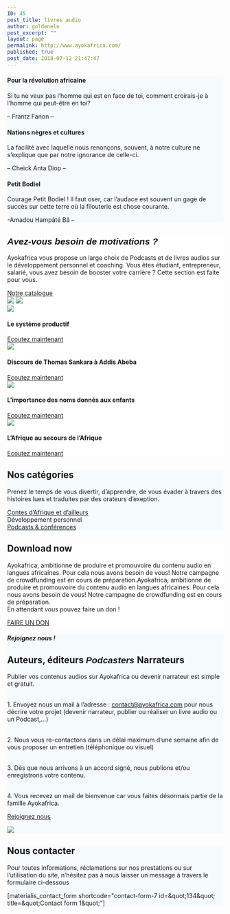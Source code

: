 ```yaml
---
ID: 45
post_title: livres audio
author: goldenelo
post_excerpt: ""
layout: page
permalink: http://www.ayokafrica.com/
published: true
post_date: 2018-07-12 21:47:47
---
```

<div  data-label="Overlappable" data-id="overlappable--1" data-export-id="overlappable-5-materialis" data-category="overlappable" class="overlappable-5-materialis content-section content-section-spacing-large" data-overlap="true" id="overlappable-1" style="background-color: #f5fafd; background-image: none;">
<div  class="gridContainer">
<div  data-type="row" class="row spaced-cols ">
<div  class="col-sm-6 col-md-4 ">
<div  class="card mdc-elevation--z3 row-card">
<div  class="row">
<div  class="col-sm-fit icon-col"><i  class="color1 icon mdi mdi-book-open-page-variant reverse round big"></i></div>
<div  class="col-sm" data-type="column">
<h4  class="color-black">Pour la révolution africaine</h4>
<p  class="">Si tu ne veux pas l’homme qui est en face de toi, comment croirais-je à l’homme qui peut-être en toi?</p>

– Frantz Fanon –

</div>
</div>
</div>
</div>
<div  class="col-sm-6 col-md-4 ">
<div  class="card mdc-elevation--z3 row-card">
<div  class="row">
<div  class="col-sm-fit icon-col"><i  class="color1 icon mdi mdi-audiobook reverse round big"></i></div>
<div  class="col-sm" data-type="column">
<h4  class="color-black">Nations nègres et cultures</h4>
<p  class="">La facilité avec laquelle nous renonçons, souvent, à notre culture ne s’explique que par notre ignorance de celle-ci.</p>

– Cheick Anta Diop –

</div>
</div>
</div>
</div>
<div  class="col-sm-6 col-md-4">
<div  class="card mdc-elevation--z3 row-card">
<div  class="row">
<div  class="col-sm-fit icon-col"><i  class="color1 icon mdi mdi-book-open-page-variant reverse round big"></i></div>
<div  class="col-sm" data-type="column">
<h4  class="color-black">Petit Bodiel</h4>
<p  class="">Courage Petit Bodiel ! Il faut oser, car l’audace est souvent un gage de succès sur cette terre où la filouterie est chose courante.


-Amadou Hampâté Bâ –</p>

</div>
</div>
</div>
</div>
</div>
</div>
</div><div  data-label="About" data-id="about--2" data-export-id="about-4" data-category="about" class="about-4 content-section content-section-spacing-large" id="about-2" style="background-color: #ffffff;">
<div  class="gridContainer">
<div  class="row middle-sm text-center">
<div  class="col-sm-5 space-bottom-xs" data-type="column">
<h2  class=""><span  style="font-family: Playfair Display, sans-serif;"><b ><i >Avez-vous besoin de motivations ?</i></b></span></h2>
<p  class="">Ayokafrica vous propose un large choix de Podcasts et de livres audios sur le développement personnel et coaching.
Vous êtes étudiant, entrepreneur, salarié, vous avez besoin de booster votre carrière ? Cette section est faite pour vous.</p>
<a  class="button big color1 mdc-ripple-upgraded" href="http://www.ayokafrica.com/www.ayokafrica.com/catalogue" target="_self" data-cp-link="1" style="--mdc-ripple-fg-size: 120.165px; --mdc-ripple-fg-scale: 1.80854;">Notre catalogue</a>

</div>
<div  class="col-sm-7 flexbox center-xs middle-xs image-group-2-img padding-top-bottom"><img  class="img-1 rounded mdc-elevation--z10" data-size="250x200" src="http://www.ayokafrica.com/wp-content/uploads/2018/07/cropped-athlete-1840437_1920-1.jpg"> <img  class="img-2 rounded mdc-elevation--z10" data-size="220x170" src="http://www.ayokafrica.com/wp-content/uploads/2018/07/cropped-macbook-2617385_1920-Copie-1.jpg"></div>
</div>
</div>
</div><div  data-label="Portfolio" data-id="portfolio--1" data-export-id="portfolio-1-materialis" data-category="portfolio" class="portfolio-1-materialis content-section" id="portfolio-1" style="background-color: #ffffff;">
<div >
<div  class="row text-center" data-type="row" data-fixed="true">
<div  class="col-sm-6 col-xs-12 no-gutter-col col-md-3">
<div  class="contentswap-effect" data-hover-fx="portfolio-1">
<div  class="initial-image"><img  data-size="600x354" src="http://www.ayokafrica.com/wp-content/uploads/2018/09/cropped-claudel1.jpg"></div>
<div  class="overlay bg-color-black"></div>
<div  class="swap-inner col-xs-12">
<div  class="row full-height-row middle-xs">
<div  class="col-xs-12 text-center white-text">
<h4  class="font-500">Le système productif</h4>
<a  class="button color-white mdc-ripple-upgraded" href="http://www.ayokafrica.com/www.ayokafrica.com/product/le-systeme-productif" target="_self" data-cp-link="1" style="--mdc-ripple-fg-size: 104.843px; --mdc-ripple-fg-scale: 1.80516;">Ecoutez maintenant</a>

</div>
</div>
</div>
</div>
</div>
<div  class="col-sm-6 col-xs-12 no-gutter-col col-md-3">
<div  class="contentswap-effect" data-hover-fx="portfolio-1">
<div  class="initial-image"><img  data-size="600x354" src="http://www.ayokafrica.com/wp-content/uploads/2018/07/cropped-003484-4.jpg"></div>
<div  class="overlay bg-color-black"></div>
<div  class="swap-inner col-xs-12">
<div  class="row full-height-row middle-xs">
<div  class="col-xs-12 text-center white-text">
<h4  class="font-500">Discours de Thomas Sankara à Addis Abeba</h4>
<a  class="button color-white mdc-ripple-upgraded" href="http://www.ayokafrica.com/product/thomas_sankara_sommet" target="_self" data-cp-link="1" style="--mdc-ripple-fg-size: 104.843px; --mdc-ripple-fg-scale: 1.80516;">Ecoutez maintenant</a>

</div>
</div>
</div>
</div>
</div>
<div  class="col-sm-6 col-xs-12 no-gutter-col col-md-3">
<div  class="contentswap-effect" data-hover-fx="portfolio-1">
<div  class="initial-image"><img  data-size="600x354" src="http://www.ayokafrica.com/wp-content/uploads/2018/10/cropped-child-1565202_1920.jpg"></div>
<div  class="overlay bg-color-black"></div>
<div  class="swap-inner col-xs-12">
<div  class="row full-height-row middle-xs">
<div  class="col-xs-12 text-center white-text">
<h4  class="font-500">L’importance des noms donnés aux enfants</h4>
<a  class="button color-white mdc-ripple-upgraded" href="https://s3.eu-west-3.amazonaws.com/ayokafrica/Livres+audio/Limportance+des+noms+donn%C3%A9s+aux+enfants.mp3" target="_self" data-cp-link="1" style="--mdc-ripple-fg-size: 104.843px; --mdc-ripple-fg-scale: 1.80516;">Ecoutez maintenant</a>

</div>
</div>
</div>
</div>
</div>
<div  class="col-sm-6 col-xs-12 no-gutter-col col-md-3">
<div  class="contentswap-effect" data-hover-fx="portfolio-1">
<div  class="initial-image"><img  data-size="600x354" src="http://www.ayokafrica.com/wp-content/uploads/2018/10/cropped-Winter-Destinations-for-Christmas.png"></div>
<div  class="overlay bg-color-black"></div>
<div  class="swap-inner col-xs-12">
<div  class="row full-height-row middle-xs">
<div  class="col-xs-12 text-center white-text">
<h4  class="font-500">L’Afrique au secours de l’Afrique</h4>
<a  class="button color-white mdc-ripple-upgraded" href="http://www.ayokafrica.com/product/conference-lafrique-au-secours-de-lafrique-8eme-edition" target="_self" data-cp-link="1" style="--mdc-ripple-fg-size: 104.843px; --mdc-ripple-fg-scale: 1.80516;">Ecoutez maintenant</a>

</div>
</div>
</div>
</div>
</div>
</div>
</div>
</div><div  data-label="Features" data-id="features--1" data-export-id="features-10-materialis" data-category="features" class="features-10m content-section-spacing-large content-section" id="features-1" style="background-color: #f5fafd;">
<div  class="gridContainer">
<div  class="row">
<div  class="section-title-col" data-type="column">
<h2  class="">Nos catégories</h2>
<p  class="">Prenez le temps de vous divertir, d’apprendre, de vous évader à travers des histoires lues et traduites par des orateurs d’exeption.</p>

</div>
</div>
<div  class="row ">
<div  class="col-md-10 col-md-offset-1 ">
<div  class="row space-top spaced-cols content-center-sm" data-type="row">
<div  class="col-md-4 col-sm-6 col-sm-offset-0 col-xs-10 col-xs-offset-1">
<div  class="card no-radius mdc-elevation--z1 y-move bg-color-white padding-24 bordered" data-type="column"><i  class="mdi icon color1 mdi-human-child reverse round big"></i> <a  class="link" href="https://bit.ly/2ECZhCr" target="_self" data-cp-link="1">Contes d’Afrique et d’ailleurs</a></div>
</div>
<div  class="col-md-4 col-sm-6 col-sm-offset-0 col-xs-10 col-xs-offset-1">
<div  class="card no-radius mdc-elevation--z1 y-move bg-color-white padding-24 bordered" data-type="column"><i  class="mdi icon color1 mdi-run-fast reverse round big"></i> <a  class="link" target="_self" data-cp-link="1">Développement personnel</a></div>
</div>
<div  class="col-md-4 col-sm-6 col-sm-offset-0 col-xs-10 col-xs-offset-1">
<div  class="card no-radius mdc-elevation--z1 y-move bg-color-white padding-24 bordered" data-type="column"><i  class="mdi icon color1 mdi-audiobook reverse round big"></i> <a  class="link" href="https://bit.ly/2T5hOKL" target="_self" data-cp-link="1"> Podcasts &amp; conférences </a></div>
</div>
</div>
</div>
</div>
</div>
</div><div data-label="Cta" data-id="cta--1" data-export-id="cta-1-materialis" data-category="cta" class="content-relative content-section content-section-spacing-large cta-1-materialis section-title-col-white-text" id="cta-1" data-parallax-depth="20" data-ovid="1"  style="background-color: rgb(255, 255, 255); background-image: url(&quot;http://www.ayokafrica.com/wp-content/uploads/2018/08/hands-2888625_1920.jpg&quot;); background-size: cover; background-position: center top;"><div class="gridContainer" > <div class="row text-center col-sm-padding-medium" ><div class="col-md-6 col-md-offset-3 col-xs-10 col-xs-offset-1 card mdc-elevation--z3 box-padding-lr-small" > <div data-type="column" class="" ><h2 class="" >Download now</h2> <p class="" >Ayokafrica, ambitionne de produire et promouvoire du contenu audio en langues africaines. Pour cela nous avons besoin de vous! Notre campagne de crowdfunding est en cours de préparation.Ayokafrica, ambitionne de produire et promouvoire du contenu audio en langues africaines. Pour cela nous avons besoin de vous! Notre campagne de crowdfunding est en cours de préparation.  
<br >En attendant vous pouvez faire un don !
</p> <a class="button big color1 mdc-elevation--z1 mdc-ripple-upgraded"  href="www.ayokafrica.com/donation" target="_self" data-cp-link="1">FAIRE UN DON</a></div> </div></div> </div></div><div  data-label="About" data-id="about--4" data-export-id="about-9" data-category="about" class="about-9 content-section content-section-spacing-large" id="about-4" style="background-color: #f5fafd;">
<div  class="gridContainer">
<div  class="row middle-sm text-center">
<div  class="col-sm-5 space-bottom-xs content-column content-left-sm" data-type="column">
<h5  class="">Rejoignez nous !</h5>
<h2  class="">Auteurs, éditeurs
<span  style="font-family: Playfair Display, sans-serif;"><b ><i >Podcasters
</i></b></span>Narrateurs</h2>
<p  class="">Publier vos contenus audios sur Ayokafrica ou devenir narrateur est simple et gratuit.

<br >1. Envoyez nous un mail à l’adresse : contact@ayokafrica.com pour nous décrire votre projet (devenir narrateur, publier ou réaliser un livre audio ou un Podcast,…)

<br >2. Nous vous re-contactons dans un délai maximum d’une semaine afin de vous proposer un entretien (téléphonique ou visuel)

<br >3. Dès que nous arrivons à un accord signé, nous publions et/ou enregistrons votre contenu.

<br >4. Vous recevez un mail de bienvenue car vous faites désormais partie de la famille Ayokafrica.</p>
<a  class="button big color1 mdc-ripple-upgraded" href="http://www.ayokafrica.com/www.ayokafrica.com/contact" target="_self" data-cp-link="1" style="--mdc-ripple-fg-size: 116.632px; --mdc-ripple-fg-scale: 1.8146;">Rejoignez nous</a>

</div>
<div  class="col-sm-7 flexbox flexbox middle-xs center-xs">
<div  class="overlay-box flexbox middle-xs center-xs overlay-holder ">
<div  class="overlay-box-offset offset-background mdc-elevation--z5 bg-color2 border-radius-8"></div>
<img  class="flexbox mdc-elevation--z10 img1 rounded" src="http://www.ayokafrica.com/wp-content/uploads/2018/10/cropped-rap-1713404.jpg">

</div>
</div>
</div>
</div>
</div><div  data-label="Contact" data-id="contact--1" data-export-id="contact-1" data-category="contact" class="contact-1 content-section content-section-spacing-large content-relative white-text" data-parallax-depth="20" id="contact-1" style="background-color: #f5fafd; background-image: url('http://www.ayokafrica.com/wp-content/uploads/2018/07/headphones-338492_1920.jpg'); background-size: cover; background-position: center top;">
<div  class="gridContainer">
<div  class="row text-center">
<div  class="section-title-col" data-type="column">
<h2  class="">Nous contacter</h2>
<p  class="lead">Pour toutes informations, réclamations sur nos prestations ou sur l’utilisation du site, n’hésitez pas à nous laisser un message à travers le formulaire ci-dessous</p>

</div>
</div>
<div  class="row text-center">
<div  class="col-xs-12 col-sm-8 col-sm-offset-2 contact-form-wrapper inline-info">
<div  class="card mdc-elevation--z3 col-padding-top">
<div  class="dark-text" data-content-shortcode="materialis_contact_form shortcode=&quot;contact-form-7 id=&amp;amp;quot;134&amp;amp;quot; title=&amp;amp;quot;Contact form 1&amp;amp;quot;&quot;" data-editable="true">[materialis_contact_form shortcode="contact-form-7 id=&amp;quot;134&amp;quot; title=&amp;quot;Contact form 1&amp;quot;"]</div>
</div>
</div>
</div>
</div>
</div>